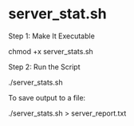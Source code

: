 # server_stat.sh

Step 1: Make It Executable

chmod +x server_stats.sh

Step 2: Run the Script

./server_stats.sh

To save output to a file:

./server_stats.sh > server_report.txt


